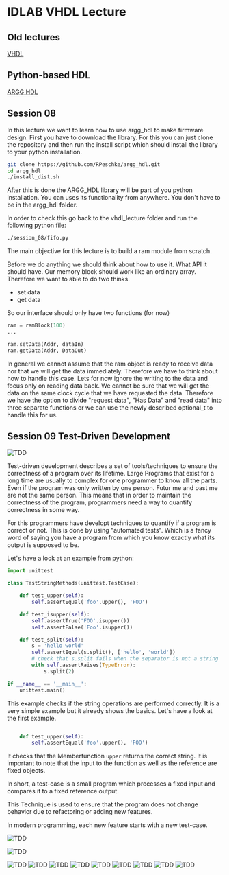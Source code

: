 # IDLAB VHDL Lecture

## Old lectures 
[VHDL](VHDL/readme.md)


## Python-based HDL 
[ARGG HDL](argg_hdl/readme.md)


## Session 08 

In this lecture we want to learn how to use argg_hdl to make firmware design. First you have to download the library. For this you can just clone the repository and then run the install script which should install the library to your python installation. 



```bash
git clone https://github.com/RPeschke/argg_hdl.git
cd argg_hdl
./install_dist.sh
```

After this is done the ARGG_HDL library will be part of you python installation. You can uses its functionality from anywhere. You don't have to be in the argg_hdl folder.

In order to check this go back to the vhdl_lecture folder and run the following python file:

```bash 
./session_08/fifo.py
```

The main objective for this lecture is to build a ram module from scratch. 


Before we do anything we should think about how to use it. What API it should have. Our memory block should work like an ordinary array. Therefore we want to able to do two thinks.

- set data 
- get data 

So our interface should only have two functions (for now)

```python
ram = ramBlock(100)
...

ram.setData(Addr, dataIn)
ram.getData(Addr, DataOut) 

```

In general we cannot assume that the ram object is ready to receive data nor that we will get the data immediately. Therefore we have to think about how to handle this case. Lets for now ignore the writing to the data and focus only on reading data back. We cannot be sure that we will get the data on the same clock cycle that we have requested the data. Therefore we have the option to divide "request data", "Has Data" and "read data" into three separate functions or we can use the newly described optional_t to handle this for us. 


## Session 09 Test-Driven Development

![TDD](doc_TDD//Slide1.png)

Test-driven development describes a set of tools/techniques to ensure the correctness of a program over its lifetime. Large Programs that exist for a long time are usually to complex for one programmer to know all the parts. Even if the program was only written by one person. Futur me and past me are not the same person. This means that in order to maintain the correctness of the program, programmers need a way to quantify correctness in some way. 

For this programmers have developt techniques to quantify if a program is correct or not. This is done by using "automated tests". Which is a fancy word of saying you have a program from which you know exactly what its output is supposed to be. 

Let's have a look at an example from python:

```python 
import unittest

class TestStringMethods(unittest.TestCase):

    def test_upper(self):
        self.assertEqual('foo'.upper(), 'FOO')

    def test_isupper(self):
        self.assertTrue('FOO'.isupper())
        self.assertFalse('Foo'.isupper())

    def test_split(self):
        s = 'hello world'
        self.assertEqual(s.split(), ['hello', 'world'])
        # check that s.split fails when the separator is not a string
        with self.assertRaises(TypeError):
            s.split(2)

if __name__ == '__main__':
    unittest.main()
```

This example checks if the string operations are performed correctly. It is a very simple example but it already shows the basics. Let's have a look at the first example.  

```python 

    def test_upper(self):
        self.assertEqual('foo'.upper(), 'FOO')

```

It checks that the Memberfunction `upper` returns the correct string. It is important to note that the input to the function as well as the reference are fixed objects. 


In short, a test-case is a small program which processes a fixed input and compares it to a fixed reference output. 

This Technique is used to ensure that the program does not change behavior due to refactoring or adding new features. 

In modern programming, each new feature starts with a new test-case.





![TDD](doc_TDD//Slide2.png)


![TDD](doc_TDD//Slide3.png)

![TDD](doc_TDD//Slide4.png)
![TDD](doc_TDD//Slide5.png)
![TDD](doc_TDD//Slide6.png)
![TDD](doc_TDD//Slide7.png)
![TDD](doc_TDD//Slide8.png)
![TDD](doc_TDD//Slide9.png)
![TDD](doc_TDD//Slide10.png)
![TDD](doc_TDD//Slide11.png)
![TDD](doc_TDD//Slide12.png)
